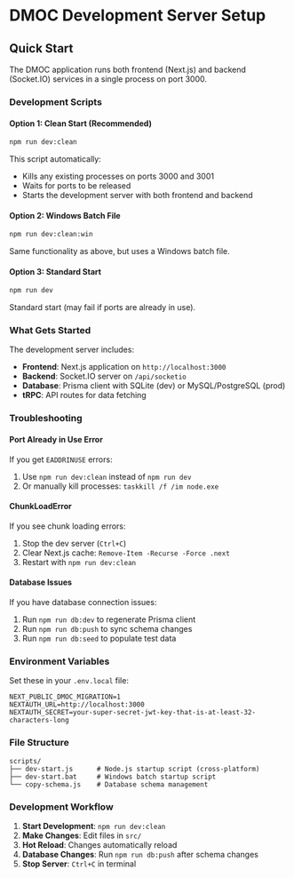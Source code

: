 # DMOC Development Server Setup

## Quick Start

The DMOC application runs both frontend (Next.js) and backend (Socket.IO) services in a single process on port 3000.

### Development Scripts

#### Option 1: Clean Start (Recommended)

```bash
npm run dev:clean
```

This script automatically:

- Kills any existing processes on ports 3000 and 3001
- Waits for ports to be released
- Starts the development server with both frontend and backend

#### Option 2: Windows Batch File

```bash
npm run dev:clean:win
```

Same functionality as above, but uses a Windows batch file.

#### Option 3: Standard Start

```bash
npm run dev
```

Standard start (may fail if ports are already in use).

### What Gets Started

The development server includes:

- **Frontend**: Next.js application on `http://localhost:3000`
- **Backend**: Socket.IO server on `/api/socketio`
- **Database**: Prisma client with SQLite (dev) or MySQL/PostgreSQL (prod)
- **tRPC**: API routes for data fetching

### Troubleshooting

#### Port Already in Use Error

If you get `EADDRINUSE` errors:

1. Use `npm run dev:clean` instead of `npm run dev`
2. Or manually kill processes: `taskkill /f /im node.exe`

#### ChunkLoadError

If you see chunk loading errors:

1. Stop the dev server (`Ctrl+C`)
2. Clear Next.js cache: `Remove-Item -Recurse -Force .next`
3. Restart with `npm run dev:clean`

#### Database Issues

If you have database connection issues:

1. Run `npm run db:dev` to regenerate Prisma client
2. Run `npm run db:push` to sync schema changes
3. Run `npm run db:seed` to populate test data

### Environment Variables

Set these in your `.env.local` file:

```env
NEXT_PUBLIC_DMOC_MIGRATION=1
NEXTAUTH_URL=http://localhost:3000
NEXTAUTH_SECRET=your-super-secret-jwt-key-that-is-at-least-32-characters-long
```

### File Structure

```
scripts/
├── dev-start.js      # Node.js startup script (cross-platform)
├── dev-start.bat     # Windows batch startup script
└── copy-schema.js    # Database schema management
```

### Development Workflow

1. **Start Development**: `npm run dev:clean`
2. **Make Changes**: Edit files in `src/`
3. **Hot Reload**: Changes automatically reload
4. **Database Changes**: Run `npm run db:push` after schema changes
5. **Stop Server**: `Ctrl+C` in terminal

